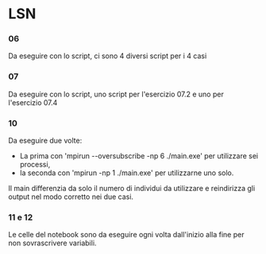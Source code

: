# LSN

### 06
Da eseguire con lo script, ci sono 4 diversi script per i 4 casi

### 07
Da eseguire con lo script, uno script per l'esercizio 07.2 e uno per l'esercizio 07.4

### 10
Da eseguire due volte:

- La prima con 'mpirun --oversubscribe -np 6 ./main.exe' per utilizzare sei processi,
- la seconda con 'mpirun -np 1 ./main.exe' per utilizzarne uno solo.

Il main differenzia da solo il numero di individui da utilizzare e reindirizza gli output nel modo corretto nei due casi.

### 11 e 12 
Le celle del notebook sono da eseguire ogni volta dall'inizio alla fine per non sovrascrivere variabili. 
